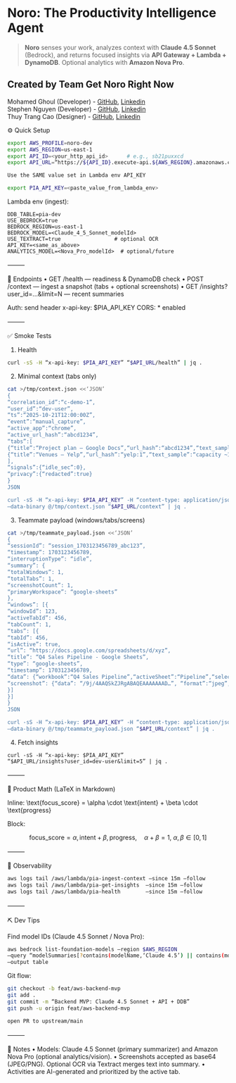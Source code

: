 # Noro: The Productivity Intelligence Agent

> **Noro** senses your work, analyzes context with **Claude 4.5 Sonnet** (Bedrock), and returns focused insights via **API Gateway + Lambda + DynamoDB**. Optional analytics with **Amazon Nova Pro**.

## Created by Team Get Noro Right Now
Mohamed Ghoul (Developer) - [GitHub](https://www.github.com/mohamedghoul), [Linkedin](https://www.linkedin.com/in/mohamedghoul)  
Stephen Nguyen (Developer) - [GitHub](https://github.com/ngstephen1), [Linkedin](https://www.linkedin.com/in/nguyenpn1)  
Thuy Trang Cao (Designer) - [GitHub](https://github.com/trngc), [Linkedin](https://www.linkedin.com/in/thuytrangcao)  

⚙️ Quick Setup

```bash
export AWS_PROFILE=noro-dev
export AWS_REGION=us-east-1
export API_ID=<your_http_api_id>      # e.g., sb21puxxcd
export API_URL=“https://${API_ID}.execute-api.${AWS_REGION}.amazonaws.com/prod”

Use the SAME value set in Lambda env API_KEY

export PIA_API_KEY=<paste_value_from_lambda_env>
```

Lambda env (ingest):

```
DDB_TABLE=pia-dev
USE_BEDROCK=true
BEDROCK_REGION=us-east-1
BEDROCK_MODEL=<Claude_4_5_Sonnet_modelId>
USE_TEXTRACT=true                 # optional OCR
API_KEY=<same_as_above>
ANALYTICS_MODEL=<Nova_Pro_modelId>  # optional/future
```

⸻

🧭 Endpoints
	•	GET  /health — readiness & DynamoDB check
	•	POST /context — ingest a snapshot (tabs + optional screenshots)
	•	GET  /insights?user_id=…&limit=N — recent summaries

Auth: send header x-api-key: $PIA_API_KEY
CORS: * enabled

⸻

✅ Smoke Tests

1) Health

```bash
curl -sS -H “x-api-key: $PIA_API_KEY” “$API_URL/health” | jq .
```

2) Minimal context (tabs only)

```bash
cat >/tmp/context.json <<‘JSON’
{
“correlation_id”:“c-demo-1”,
“user_id”:“dev-user”,
“ts”:“2025-10-21T12:00:00Z”,
“event”:“manual_capture”,
“active_app”:“chrome”,
“active_url_hash”:“abcd1234”,
“tabs”:[
{“title”:“Project plan – Google Docs”,“url_hash”:“abcd1234”,“text_sample”:“UAT duration update…”},
{“title”:“Venues – Yelp”,“url_hash”:“yelp:1”,“text_sample”:“capacity ~120; downtown”}
],
“signals”:{“idle_sec”:0},
“privacy”:{“redacted”:true}
}
JSON

curl -sS -H “x-api-key: $PIA_API_KEY” -H “content-type: application/json” 
–data-binary @/tmp/context.json “$API_URL/context” | jq .
```

3) Teammate payload (windows/tabs/screens)

```bash
cat >/tmp/teammate_payload.json <<‘JSON’
{
“sessionId”: “session_1703123456789_abc123”,
“timestamp”: 1703123456789,
“interruptionType”: “idle”,
“summary”: {
“totalWindows”: 1,
“totalTabs”: 1,
“screenshotCount”: 1,
“primaryWorkspace”: “google-sheets”
},
“windows”: [{
“windowId”: 123,
“activeTabId”: 456,
“tabCount”: 1,
“tabs”: [{
“tabId”: 456,
“isActive”: true,
“url”: “https://docs.google.com/spreadsheets/d/xyz”,
“title”: “Q4 Sales Pipeline - Google Sheets”,
“type”: “google-sheets”,
“timestamp”: 1703123456789,
“data”: {“workbook”:“Q4 Sales Pipeline”,“activeSheet”:“Pipeline”,“selectedRange”:“B5:D8”},
“screenshot”: {“data”: “/9j/4AAQSkZJRgABAQEAAAAAAAD…”, “format”:“jpeg”, “quality”:50, “size”:245}
}]
}]
}
JSON

curl -sS -H “x-api-key: $PIA_API_KEY” -H “content-type: application/json” 
–data-binary @/tmp/teammate_payload.json “$API_URL/context” | jq .
```

4) Fetch insights

```
curl -sS -H “x-api-key: $PIA_API_KEY” 
“$API_URL/insights?user_id=dev-user&limit=5” | jq .
```

⸻

🧪 Product Math (LaTeX in Markdown)

Inline: \text{focus\_score} = \alpha \cdot \text{intent} + \beta \cdot \text{progress}

Block:

$$
\text{focus_score} = \alpha,\text{intent} + \beta,\text{progress}, \quad
\alpha + \beta = 1,\ \alpha,\beta \in [0,1]
$$

⸻

🔭 Observability

```bash
aws logs tail /aws/lambda/pia-ingest-context –since 15m –follow
aws logs tail /aws/lambda/pia-get-insights  –since 15m –follow
aws logs tail /aws/lambda/pia-health        –since 15m –follow
```

⸻

⛏️ Dev Tips

Find model IDs (Claude 4.5 Sonnet / Nova Pro):

```bash
aws bedrock list-foundation-models –region $AWS_REGION 
–query “modelSummaries[?contains(modelName,‘Claude 4.5’) || contains(modelName,‘Nova Pro’)].[modelName,modelId]” 
–output table
```

Git flow:

```bash
git checkout -b feat/aws-backend-mvp
git add .
git commit -m “Backend MVP: Claude 4.5 Sonnet + API + DDB”
git push -u origin feat/aws-backend-mvp

open PR to upstream/main

```

⸻

📎 Notes
	•	Models: Claude 4.5 Sonnet (primary summarizer) and Amazon Nova Pro (optional analytics/vision).
	•	Screenshots accepted as base64 (JPEG/PNG). Optional OCR via Textract merges text into summary.
	•	Activities are AI-generated and prioritized by the active tab.